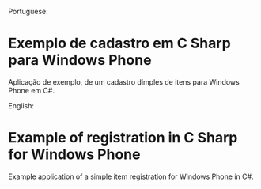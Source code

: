 Portuguese:  
# Exemplo de cadastro em C Sharp para Windows Phone    

Aplicação de exemplo, de um cadastro dimples de itens para Windows Phone em C#.  



English:  
# Example of registration in C Sharp for Windows Phone  

Example application of a simple item registration for Windows Phone in C#.  
